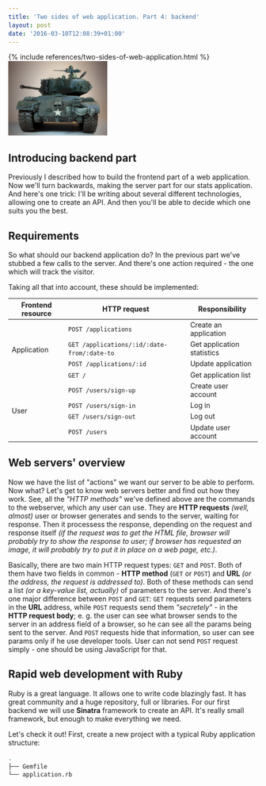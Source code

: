 ```yaml
---
title: 'Two sides of web application. Part 4: backend'
layout: post
date: '2016-03-10T12:08:39+01:00'
---
```


<div class="row">
    <div class="col-md-6 col-xs-12">
        {% include references/two-sides-of-web-application.html %}
    </div>
    <div class="col-md-6 col-xs-12 text-xs-center text-md-right">
        <img class="img-responsive" style="max-height: 150px" src="/images/two-sides-of-web-application/tank_back.jpg" />
    </div>
</div>

## Introducing backend part

Previously I described how to build the frontend part of a web application. Now we'll turn backwards,
making the server part for our stats application. And here's one trick: I'll be writing about several
different technologies, allowing one to create an API. And then you'll be able to decide which one
suits you the best.

## Requirements

So what should our backend application do? In the previous part we've stubbed a few calls to the server.
And there's one action required - the one which will track the visitor.

Taking all that into account, these should be implemented:

<table class="table table-bordered">
    <thead>
        <tr>
            <th><strong>Frontend resource</strong></th>
            <th><strong>HTTP request</strong></th>
            <th><strong>Responsibility</strong></th>
        </tr>
    </thead>
    <tbody>
        <tr>
            <td rowspan="4">Application</td>
            <td><code>POST /applications</code></td>
            <td>Create an application</td>
        </tr>
        <tr>
            <td><code>GET /applications/:id/:date-from/:date-to</code></td>
            <td>Get application statistics</td>
        </tr>
        <tr>
            <td><code>POST /applications/:id</code></td>
            <td>Update application</td>
        </tr>
        <tr>
            <td><code>GET /</code></td>
            <td>Get application list</td>
        </tr>
        <tr>
            <td rowspan="4">User</td>
            <td><code>POST /users/sign-up</code></td>
            <td>Create user account</td>
        </tr>
        <tr>
            <td><code>POST /users/sign-in</code></td>
            <td>Log in</td>
        </tr>
        <tr>
            <td><code>GET /users/sign-out</code></td>
            <td>Log out</td>
        </tr>
        <tr>
            <td><code>POST /users</code></td>
            <td>Update user account</td>
        </tr>
    </tbody>
</table>

## Web servers' overview

Now we have the list of "actions" we want our server to be able to perform. Now what?
Let's get to know web servers better and find out how they work. See, all the *"HTTP methods"*
we've defined above are the commands to the webserver, which any user can use. They are
**HTTP requests** *(well, almost)* user or browser generates and sends to the server, waiting
for response. Then it processess the response, depending on the request and response itself
*(if the request was to get the HTML file, browser will probably try to show the response to user; if browser has requested an image, it will probably try to put it in place on a web page, etc.)*.

Basically, there are two main HTTP request types: `GET` and `POST`. Both of them have two
fields in common - **HTTP method** (`GET` or `POST`) and **URL** *(or the address, the request is addressed to)*. Both of these methods can send a list *(or a key-value list, actually)* of parameters to the server.
And there's one major difference between `POST` and `GET`: `GET` requests send parameters in the **URL**
address, while `POST` requests send them *"secretely"* - in the **HTTP request body**; e. g. the user
can see what browser sends to the server in an address field of a browser, so he can see all the params
being sent to the server. And `POST` requests hide that information, so user can see params only if he
use developer tools. User can not send `POST` request simply - one should be using JavaScript for that.

## Rapid web development with Ruby

Ruby is a great language. It allows one to write code blazingly fast. It has great community and
a huge repository, full or libraries. For our first backend we will use **Sinatra** framework to
create an API. It's really small framework, but enough to make everything we need.

Let's check it out! First, create a new project with a typical Ruby application structure:

```bash
.
├── Gemfile
└── application.rb
```


